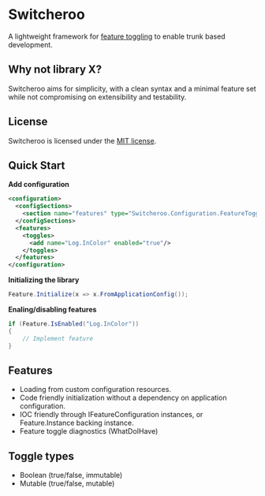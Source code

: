 Switcheroo
========

A lightweight framework for [feature toggling](http://martinfowler.com/bliki/FeatureToggle.html) to enable trunk based development.

Why not library X?
-------------------

Switcheroo aims for simplicity, with a clean syntax and a minimal feature set while not compromising on extensibility and testability.

License
--------

Switcheroo is licensed under the [MIT license](http://opensource.org/licenses/MIT).


Quick Start
------------

**Add configuration**

```xml
<configuration>
  <configSections>
    <section name="features" type="Switcheroo.Configuration.FeatureToggleConfiguration, Switcheroo"/>
  </configSections>
  <features>
    <toggles>
      <add name="Log.InColor" enabled="true"/>
    </toggles>
  </features>
</configuration>
```

**Initializing the library**

```c#
Feature.Initialize(x => x.FromApplicationConfig());
```

**Enaling/disabling  features**

```c#
if (Feature.IsEnabled("Log.InColor"))
{
	// Implement feature
}
```

Features  
---------
* Loading from custom configuration resources.
* Code friendly initialization without a dependency on application configuration.
* IOC friendly through IFeatureConfiguration instances, or Feature.Instance backing instance.
* Feature toggle diagnostics (WhatDoIHave)

Toggle types
--------------
* Boolean (true/false, immutable)
* Mutable (true/false, mutable)
